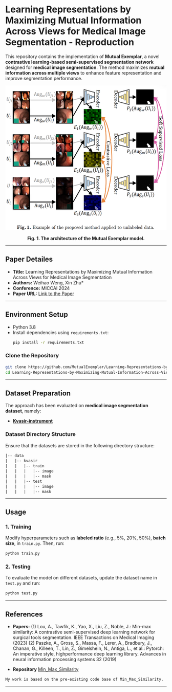 # Learning Representations by Maximizing Mutual Information Across Views for Medical Image Segmentation - Reproduction

This repository contains the implementation of **Mutual Exemplar**, a novel **contrastive learning-based semi-supervised segmentation network** designed for **medical image segmentation**. The method maximizes **mutual information across multiple views** to enhance feature representation and improve segmentation performance.

<div align="center">
  <img src="https://github.com/MutualExemplar/Learning-Representations-by-Maximizing-Mutual-Information-Across-Views-Reproduction/blob/main/assets/architecture.png" width="1000" height="450" alt="Architecture"/>
</div>
<p align="center"><b>Fig. 1. The architecture of the Mutual Exemplar model.</b></p>

---

## **Paper Detailes**
- **Title:** Learning Representations by Maximizing Mutual Information Across Views for Medical Image Segmentation
- **Authors:** Weihao Weng, Xin Zhu*
- **Conference:** MICCAI 2024
- **Paper URL:** [Link to the Paper](https://papers.miccai.org/miccai-2024/paper/0103_paper.pdf)

---

## **Environment Setup**

- Python 3.8 
- Install dependencies using `requirements.txt`:
  ```bash
  pip install -r requirements.txt
  ```

### **Clone the Repository**
```bash
git clone https://github.com/MutualExemplar/Learning-Representations-by-Maximizing-Mutual-Information-Across-Views-Reproduction.git
cd Learning-Representations-by-Maximizing-Mutual-Information-Across-Views-Reproduction
```

---

## **Dataset Preparation**
The approach has been evaluated on **medical image segmentation dataset**, namely:

- **[Kvasir-instrument](https://datasets.simula.no/kvasir-instrument/)**

### **Dataset Directory Structure**
Ensure that the datasets are stored in the following directory structure:

```
|-- data
|   |-- kvasir
|   |   |-- train
|   |   |   |-- image
|   |   |   |-- mask
|   |   |-- test
|   |   |   |-- image
|   |   |   |-- mask
```

---

## **Usage**

### **1. Training**
Modify hyperparameters such as **labeled ratio** (e.g., 5%, 20%, 50%), **batch size**, in `train.py`.
Then, run:
```bash
python train.py
```

### **2. Testing**
To evaluate the model on different datasets, update the dataset name in `test.py` and run:
```bash
python test.py
```

---

## **References**
- **Papers:** (1) Lou, A., Tawfik, K., Yao, X., Liu, Z., Noble, J.: Min-max similarity: A contrastive
semi-supervised deep learning network for surgical tools segmentation. IEEE Transactions on Medical Imaging (2023)
(2) Paszke, A., Gross, S., Massa, F., Lerer, A., Bradbury, J., Chanan, G., Killeen,
T., Lin, Z., Gimelshein, N., Antiga, L., et al.: Pytorch: An imperative style, highperformance deep learning library. Advances in neural information processing systems 32 (2019)

- **Repository** [Min_Max_Similarity](https://github.com/AngeLouCN/Min_Max_Similarity.git)
```
My work is based on the pre-existing code base of Min_Max_Similarity.
```

---


